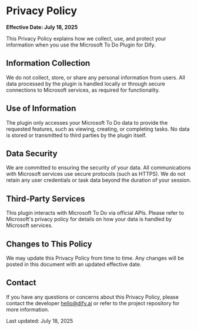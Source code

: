 
# Privacy Policy

**Effective Date: July 18, 2025**

This Privacy Policy explains how we collect, use, and protect your information when you use the Microsoft To Do Plugin for Dify.

## Information Collection

We do not collect, store, or share any personal information from users. All data processed by the plugin is handled locally or through secure connections to Microsoft services, as required for functionality.

## Use of Information

The plugin only accesses your Microsoft To Do data to provide the requested features, such as viewing, creating, or completing tasks. No data is stored or transmitted to third parties by the plugin itself.

## Data Security

We are committed to ensuring the security of your data. All communications with Microsoft services use secure protocols (such as HTTPS). We do not retain any user credentials or task data beyond the duration of your session.

## Third-Party Services

This plugin interacts with Microsoft To Do via official APIs. Please refer to Microsoft's privacy policy for details on how your data is handled by Microsoft services.

## Changes to This Policy

We may update this Privacy Policy from time to time. Any changes will be posted in this document with an updated effective date.

## Contact

If you have any questions or concerns about this Privacy Policy, please contact the developer [hello@dify.ai](mailto:hello@dify.ai) or refer to the project repository for more information.

Last updated: July 18, 2025
